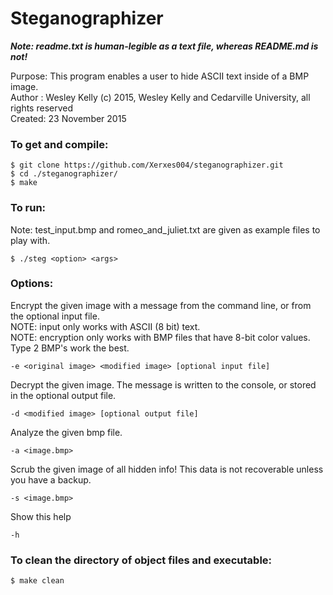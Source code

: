 <h1>Steganographizer</h1>

<p><i><strong>Note: readme.txt is human-legible as a text file, whereas README.md is not!</strong></i><p>

<p>Purpose: This program enables a user to hide ASCII text inside of a BMP image.<br>
Author : Wesley Kelly (c) 2015, Wesley Kelly and Cedarville University, all rights reserved<br>
Created: 23 November 2015</p>

<h3>To get and compile:</h3>
<pre><code>$ git clone https://github.com/Xerxes004/steganographizer.git
$ cd ./steganographizer/
$ make</code></pre>

<h3>To run:</h3>

<p>Note: test_input.bmp and romeo_and_juliet.txt are given as example files to play with.</p>
<pre><code>$ ./steg &lt;option&gt; &lt;args&gt;</code></pre>

<h3>Options:</h3>

<p>Encrypt the given image with a message from the command line, or from the optional input file.<br>
NOTE: input only works with ASCII (8 bit) text.<br>
NOTE: encryption only works with BMP files that have 8-bit color values. Type 2 BMP's work the best.</p>
<pre><code>-e &lt;original image&gt; &lt;modified image&gt; [optional input file]</code></pre>

<p>Decrypt the given image. The message is written to the console, or stored in the optional output file.</p>
<pre><code>-d &lt;modified image&gt; [optional output file]</code></pre>

<p>Analyze the given bmp file.</p>
<pre><code>-a &lt;image.bmp&gt;</code></pre>
<p>Scrub the given image of all hidden info! This data is not recoverable unless you have a backup.</p>
<pre><code>-s &lt;image.bmp&gt;</code></pre>

<p>Show this help</p>
<pre><code>-h</code></pre>
<h3>To clean the directory of object files and executable: </h3>
<pre><code>$ make clean</code></pre>